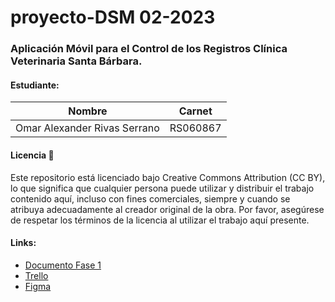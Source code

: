 # proyecto-DSM 02-2023

### Aplicación Móvil para el Control de los Registros Clínica Veterinaria Santa Bárbara.

#### Estudiante:

| Nombre  | Carnet |
| ------------- | ------------- |
| Omar Alexander Rivas Serrano | RS060867 |

#### Licencia 📄

Este repositorio está licenciado bajo Creative Commons Attribution (CC BY), lo que significa que cualquier persona puede utilizar y distribuir el trabajo contenido aquí, incluso con fines comerciales, siempre y cuando se atribuya adecuadamente al creador original de la obra. Por favor, asegúrese de respetar los términos de la licencia al utilizar el trabajo aquí presente.

#### Links:

* [Documento Fase 1]()
* [Trello](https://trello.com/invite/b/XHO4NTPK/ATTIce2781888df20127ef27f7bbfbcbf056C43BDD52/dsm-02-2023)
* [Figma](https://www.figma.com/file/DTRmVr9qnF1M5CAglIq5Zp/DSM?type=design&node-id=0%3A1&mode=design&t=N3h1ui3hL6HY2zfU-1)
